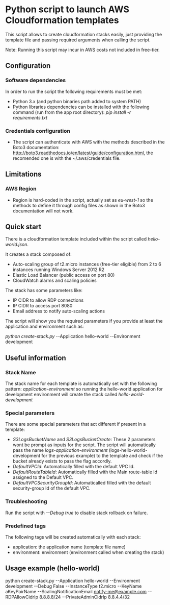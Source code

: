 # Python script to launch AWS Cloudformation templates
This script allows to create cloudformation stacks easily, just providing the template file and passing required arguments when calling the script.

Note: Running this script may incur in AWS costs not included in free-tier.

## Configuration

### Software dependencies
In order to run the script the following requirements must be met:
- Python 3.x (and python binaries path added to system PATH)
- Python libraries dependencies can be installed with the following command (run from the app root directory): _pip install -r requirements.txt_

### Credentials configuration
- The script can authenticate with AWS with the methods described in the Boto3 documentation: http://boto3.readthedocs.io/en/latest/guide/configuration.html, the recomended one is with the ~/.aws/credentials file.

## Limitations

### AWS Region
- Region is hard-coded in the script, actually set as _eu-west-1_ so the methods to define it through config files as shown in the Boto3 documentation will not work.

## Quick start
There is a cloudformation template included within the script called _hello-world.json_. 

It creates a stack composed of:
 - Auto-scaling group of t2.micro instances (free-tier eligible) from 2 to 6 instances running Windows Server 2012 R2
 - Elastic Load Balancer (public access on port 80)
 - CloudWatch alarms and scaling policies
 
The stack has some parameters like:
 - IP CIDR to allow RDP connections
 - IP CIDR to access port 8080
 - Email address to notify auto-scaling actions

The script will show you the required parameters if you provide at least the application and environment such as:

_python create-stack.py_ --Application hello-world --Environment development

## Useful information

### Stack Name
The stack name for each template is automatically set with the following pattern: _application-environment_ so running the hello-world application for development environment will create the stack called _hello-world-development_

### Special parameters
There are some special parameters that act different if present in a template:
- _S3LogsBucketName_ and _S3LogsBucketCreate_: These 2 parameters wont be prompt as inputs for the script. The script will automatically pass the name _logs-application-environment_ (logs-hello-world-development for the previous example) to the template and check if the bucket already exists to pass the flag accordly.
- _DefaultVPCId_: Automatically filled with the default VPC Id.
- _DefaultRouteTableId_: Automatically filled with the Main route-table Id assigned to the Default VPC.
- _DefaultVPCSecurityGroupId_: Automaticalled filled with the default security-group Id of the default VPC.

### Troubleshooting
Run the script with _--Debug true_ to disable stack rollback on failure.

### Predefined tags
The following tags will be created automatically with each stack:
- application: the application name (template file name)
- environment: environment (environment called when creating the stack)

## Usage example (hello-world)
python create-stack.py --Application hello-world --Environment development --Debug False --InstanceType t2.micro --KeyName aKeyPairName --ScalingNotificationEmail notify-me@example.com --RDPAllowCidrIp 8.8.8.8/24 --PrivateAdminCidrIp 8.8.4.4/32
